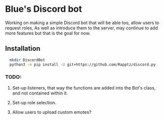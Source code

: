 # Blue's Discord bot

Working on making a simple Discord bot that will be able too, allow users to request roles,
As well as introduce them to the server, may continue to add more features but that is the goal for now.

## Installation

```bash
  mkdir DiscordBot
  python3 -m pip install -U git+https://github.com/Rapptz/discord.py
```

### TODO:

1. Set-up listeners, that way the functions are added into the Bot's class, and not contained within it.

2. Set-up role selection.

3. Allow users to upload custom emotes?
